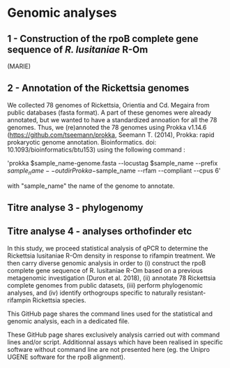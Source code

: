 # Genomic analyses 

## 1 - Construction of the rpoB complete gene sequence of *R. lusitaniae* R-Om
(MARIE)

## 2 - Annotation of the Rickettsia genomes
We collected 78 genomes of Rickettsia, Orientia and Cd. Megaira from public databases (fasta format). A part of these genomes were already annotated, but we wanted to have a standardized annoation for all the 78 genomes. Thus, we (re)annoted the 78 genomes using Prokka v1.14.6 (https://github.com/tseemann/prokka, Seemann T. (2014), Prokka: rapid prokaryotic genome annotation. Bioinformatics. doi: 10.1093/bioinformatics/btu153) using the following command :

'prokka $sample_name-genome.fasta --locustag $sample_name --prefix $sample_name --outdir Prokka-$sample_name --rfam --compliant --cpus 6'

with "sample_name" the name of the genome to annotate.

## Titre analyse 3 - phylogenomy

## Titre analyse 4 - analyses orthofinder etc



In this study, we proceed statistical analysis of qPCR to determine the Rickettsia lusitaniae R-Om density in response to rifampin treatment. We then carry diverse genomic analysis in order to (i) construct the rpoB complete gene sequence of R. lusitaniae R-Om based on a previous metagenomic investigation (Duron et al. 2018), (ii) annotate 78 Rickettsia complete genomes from public datasets, (iii) perform phylogenomic analyses, and (iv) identify orthogroups specific to naturally resistant-rifampin Rickettsia species.

This GitHub page shares the command lines used for the statistical and genomic analysis, each in a dedicated file.

These GitHub page shares exclusively analysis carried out with command lines and/or script. Additionnal assays which have been realised in specific software without command line are not presented here (eg. the Unipro UGENE software for the rpoB alignment).
